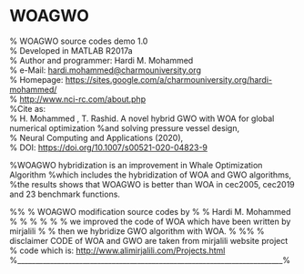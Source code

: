 # WOAGWO
%  WOAGWO source codes demo 1.0                                                                               
%  Developed in MATLAB R2017a                                       
%  Author and programmer: Hardi M. Mohammed                              
%  e-Mail: hardi.mohammed@charmouniversity.org                                                                                                                                         
%       Homepage: https://sites.google.com/a/charmouniversity.org/hardi-mohammed/           
%                       http://www.nci-rc.com/about.php  
%Cite as:                                                         
%   H. Mohammed , T. Rashid. A novel hybrid GWO with WOA for global numerical optimization %and solving pressure vessel design,         
%              Neural Computing and Applications (2020),             
%               DOI: https://doi.org/10.1007/s00521-020-04823-9   

%WOAGWO hybridization is an improvement in Whale Optimization Algorithm
%which includes the hybridization of WOA and GWO algorithms, 
%the results shows that WOAGWO is better than WOA in cec2005, cec2019 and 23 benchmark functions.

%% % WOAGWO modification source codes by % % Hardi M. Mohammed  % % % %
% % we improved the code of WOA which have been written by mirjalili % % then we hybridize GWO algorithm with WOA. % %%
% disclaimer CODE of WOA and GWO are taken from mirjalili website project
% code which is: http://www.alimirjalili.com/Projects.html 
%_________________________________________________________________________%

